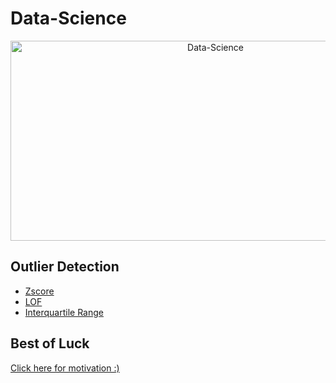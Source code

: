 # Data-Science

<p align="center">
  <a href="https://docs.google.com/document/d/1Wu0Pk26T96kBO0UwqiPtH7nrmv_z_KTZjdsjn_IZX0k/edit?usp=sharing" target="_blank"><img src="https://socialify.git.ci/tb-rules10/Data-Science/image?forks=1&language=1&name=1&owner=1&stargazers=1&theme=Light" alt="Data-Science" width="640" height="320" /></a>
</p>



## Outlier Detection
- [Zscore](https://github.com/tb-rules10/Data-Science/blob/main/Outlier%20Detection/Zscore.py)
- [LOF](https://github.com/tb-rules10/Data-Science/blob/main/Outlier%20Detection/LOF.py)
- [Interquartile Range](https://github.com/tb-rules10/Data-Science/blob/main/Outlier%20Detection/IQR.py)



## Best of Luck

[Click here for motivation :)](https://indianmemetemplates.com/wp-content/uploads/Bhai-kya-kar-raha-hai-tu-1024x711.jpg)

